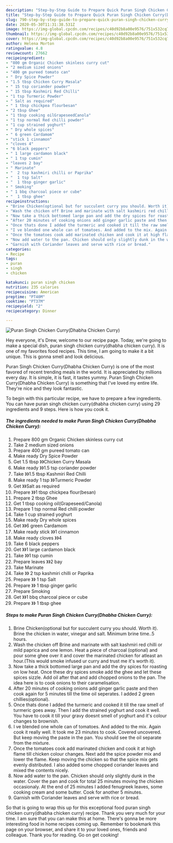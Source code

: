 ```yaml
---
description: "Step-by-Step Guide to Prepare Quick Puran Singh Chicken Curry(Dhabha Chicken Curry)"
title: "Step-by-Step Guide to Prepare Quick Puran Singh Chicken Curry(Dhabha Chicken Curry)"
slug: 790-step-by-step-guide-to-prepare-quick-puran-singh-chicken-currydhabha-chicken-curry
date: 2020-05-30T11:31:38.531Z
image: https://img-global.cpcdn.com/recipes/c40d92b8a00e9576/751x532cq70/puran-singh-chicken-currydhabha-chicken-curry-recipe-main-photo.jpg
thumbnail: https://img-global.cpcdn.com/recipes/c40d92b8a00e9576/751x532cq70/puran-singh-chicken-currydhabha-chicken-curry-recipe-main-photo.jpg
cover: https://img-global.cpcdn.com/recipes/c40d92b8a00e9576/751x532cq70/puran-singh-chicken-currydhabha-chicken-curry-recipe-main-photo.jpg
author: Helena Morton
ratingvalue: 4.8
reviewcount: 27662
recipeingredient:
- "800 gm Organic Chicken skinless curry cut"
- "2 medium sized onions"
- "400 gm pureed tomato can"
- " Dry Spice Powder"
- "1.5 tbsp Chicken Curry Masala"
- " 15 tsp coriander powder"
- " 15 tbsp Kashmiri Red Chilli"
- "1 tsp Turmeric Powder"
- " Salt as required"
- " 1 tbsp chickpea flourbesan"
- "2 tbsp Ghee"
- "1 tbsp cooking oilGrapeseedCanola"
- "1 tsp normal Red chilli powder"
- "1 cup strained yoghurt"
- " Dry whole spices"
- " 6 green Cardamom"
- "stick 1 cinnamon"
- "cloves 4"
- "6 black peppers"
- " 1 large cardamon black"
- " 1 tsp cumin"
- "leaves 2 bay"
- " Marinate"
- "  2 tsp kashmiri chilli or Paprika"
- "  1 tsp Salt"
- "  1 tbsp ginger garlic"
- " Smoking"
- " 1 bbq charcoal piece or cube"
- "  1 tbsp ghee"
recipeinstructions:
- "Brine Chicken(optional but for succulent curry you should. Worth it). Brine the chicken in water, vinegar and salt. Minimum brine time..5 hours."
- "Wash the chicken off Brine and marinate with salt kashmiri red chilli or mild paprica and one lemon. Heat a piece of charcoal (optional) and pour some ghee over it and cover the marinated chicken for atleast an hour.(This would smoke infused ur curry and trust me it&#39;s worth it)."
- "Now take a thick bottomed large pan and add the dry spices for roasting on low heat. Once these dry spices smoke add the ghee and let these spices sizzle. Add oil after that and add chopped onions to the pan. The idea here is to cook onions to their caramelisation."
- "After 20 minutes of cooking onions add ginger garlic paste and then cook again for 5 minutes till the time oil seperates. I added 2 green chillies(optional)."
- "Once thats done I added the turmeric and cooked it till the raw smell of turmeric goes away. Then I add the strained yoghurt and cook it well. You have to cook it till your gravy doesnt smell of yoghurt and it&#39;s colour changes to brownish."
- "I ve blended one whole can of tomatoes. And added to the mix. Again cook it really well. It took me 23 minutes to cook. Covered uncovered. But keep moving the paste in the pan. You should see the oil separate from the mixture."
- "Once the tomatoes cook add marinated chicken and cook it at high flame till chicken colour changes. Next add the spice powder mix and lower the flame. Keep moving the chicken so that the spice mix gets evenly distributed. I also added some chopped coriander leaves and mixed the contents nicely."
- "Now add water to the pan. Chicken should only slightly dunk in the water. Cover the pan and cook for total 25 minutes moving the chicken occasionaly. At the end of 25 minutes I added fenugreek leaves, some cooking cream and some butter. Cook for another 5 minutes."
- "Garnish with Coriander leaves and serve with rice or bread."
categories:
- Recipe
tags:
- puran
- singh
- chicken

katakunci: puran singh chicken 
nutrition: 235 calories
recipecuisine: American
preptime: "PT40M"
cooktime: "PT37M"
recipeyield: "2"
recipecategory: Dinner

---
```



![Puran Singh Chicken Curry(Dhabha Chicken Curry)](https://img-global.cpcdn.com/recipes/c40d92b8a00e9576/751x532cq70/puran-singh-chicken-currydhabha-chicken-curry-recipe-main-photo.jpg)

Hey everyone, it's Drew, welcome to our recipe page. Today, we're going to make a special dish, puran singh chicken curry(dhabha chicken curry). It is one of my favorites food recipes. This time, I am going to make it a bit unique. This is gonna smell and look delicious.



Puran Singh Chicken Curry(Dhabha Chicken Curry) is one of the most favored of recent trending meals in the world. It is appreciated by millions every day. It is simple, it is fast, it tastes yummy. Puran Singh Chicken Curry(Dhabha Chicken Curry) is something that I've loved my entire life. They're nice and they look fantastic.


To begin with this particular recipe, we have to prepare a few ingredients. You can have puran singh chicken curry(dhabha chicken curry) using 29 ingredients and 9 steps. Here is how you cook it.

<!--inarticleads1-->

##### The ingredients needed to make Puran Singh Chicken Curry(Dhabha Chicken Curry):

1. Prepare 800 gm Organic Chicken skinless curry cut
1. Take 2 medium sized onions
1. Prepare 400 gm pureed tomato can
1. Make ready  Dry Spice Powder
1. Get 1.5 tbsp 》》Chicken Curry Masala
1. Make ready  》》1.5 tsp coriander powder
1. Take  》》1.5 tbsp Kashmiri Red Chilli
1. Make ready 1 tsp 》》Turmeric Powder
1. Get  》》Salt as required
1. Prepare  》》1 tbsp chickpea flour(besan)
1. Prepare 2 tbsp Ghee
1. Get 1 tbsp cooking oil(Grapeseed/Canola)
1. Prepare 1 tsp normal Red chilli powder
1. Take 1 cup strained yoghurt
1. Make ready  Dry whole spices
1. Get  》》6 green Cardamom
1. Make ready stick 》》1 cinnamon
1. Make ready cloves 》》4
1. Take 6 black peppers
1. Get  》》1 large cardamon black
1. Take  》》1 tsp cumin
1. Prepare leaves 》》2 bay
1. Take  Marinate
1. Take  》》 2 tsp kashmiri chilli or Paprika
1. Prepare  》》 1 tsp Salt
1. Prepare  》》 1 tbsp ginger garlic
1. Prepare  Smoking
1. Get  》》1 bbq charcoal piece or cube
1. Prepare  》》 1 tbsp ghee




<!--inarticleads2-->

##### Steps to make Puran Singh Chicken Curry(Dhabha Chicken Curry):

1. Brine Chicken(optional but for succulent curry you should. Worth it). Brine the chicken in water, vinegar and salt. Minimum brine time..5 hours.
1. Wash the chicken off Brine and marinate with salt kashmiri red chilli or mild paprica and one lemon. Heat a piece of charcoal (optional) and pour some ghee over it and cover the marinated chicken for atleast an hour.(This would smoke infused ur curry and trust me it&#39;s worth it).
1. Now take a thick bottomed large pan and add the dry spices for roasting on low heat. Once these dry spices smoke add the ghee and let these spices sizzle. Add oil after that and add chopped onions to the pan. The idea here is to cook onions to their caramelisation.
1. After 20 minutes of cooking onions add ginger garlic paste and then cook again for 5 minutes till the time oil seperates. I added 2 green chillies(optional).
1. Once thats done I added the turmeric and cooked it till the raw smell of turmeric goes away. Then I add the strained yoghurt and cook it well. You have to cook it till your gravy doesnt smell of yoghurt and it&#39;s colour changes to brownish.
1. I ve blended one whole can of tomatoes. And added to the mix. Again cook it really well. It took me 23 minutes to cook. Covered uncovered. But keep moving the paste in the pan. You should see the oil separate from the mixture.
1. Once the tomatoes cook add marinated chicken and cook it at high flame till chicken colour changes. Next add the spice powder mix and lower the flame. Keep moving the chicken so that the spice mix gets evenly distributed. I also added some chopped coriander leaves and mixed the contents nicely.
1. Now add water to the pan. Chicken should only slightly dunk in the water. Cover the pan and cook for total 25 minutes moving the chicken occasionaly. At the end of 25 minutes I added fenugreek leaves, some cooking cream and some butter. Cook for another 5 minutes.
1. Garnish with Coriander leaves and serve with rice or bread.




So that is going to wrap this up for this exceptional food puran singh chicken curry(dhabha chicken curry) recipe. Thank you very much for your time. I am sure that you can make this at home. There's gonna be more interesting food in home recipes coming up. Remember to bookmark this page on your browser, and share it to your loved ones, friends and colleague. Thank you for reading. Go on get cooking!
